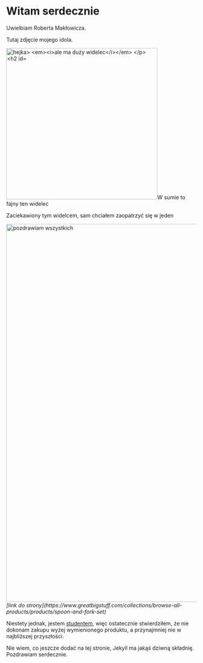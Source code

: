 # Witam serdecznie

Uwielbiam Roberta Makłowicza.

Tutaj zdjęcie mojego idola.


<p>
    <img src="https://bi.im-g.pl/im/f6/66/19/z26636022V,Robert-Maklowicz.jpg" width="400" alt="hejka>
    <em><i>ale ma duży widelec</i></em>
                                                                                               </p>


## W sumie to fajny ten widelec

Zaciekawiony tym widelcem, sam chciałem zaopatrzyć się w jeden

<p>
    <img src="https://i.imgur.com/EkOv6v9.png" width="1000" alt="pozdrawiam wszystkich"/>
    <em>[link do strony](https://www.greatbigstuff.com/collections/browse-all-products/products/spoon-and-fork-set)</em>
</p>


Niestety jednak, jestem [studentem](https://pl.wikipedia.org/wiki/Bieda), więc ostatecznie stwierdziłem, że nie dokonam zakupu wyżej wymienionego produktu, a przynajmniej nie w najbliższej przyszłości.

Nie wiem, co jeszcze dodać na tej stronie, Jekyll ma jakąś dziwną składnię. Pozdrawiam serdecznie.
